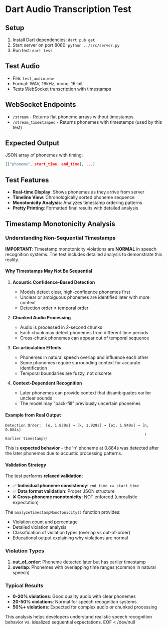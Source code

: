 # Dart Audio Transcription Test

## Setup
1. Install Dart dependencies: `dart pub get`
2. Start server on port 8080: `python ../src/server.py`
3. Run test: `dart test`

## Test Audio
- File: `test_audio.wav`
- Format: WAV, 16kHz, mono, 16-bit
- Tests WebSocket transcription with timestamps

## WebSocket Endpoints
- `/stream` - Returns flat phoneme arrays without timestamps
- `/stream_timestamped` - Returns phonemes with timestamps (used by this test)

## Expected Output
JSON array of phonemes with timing:
```json
[["phoneme", start_time, end_time], ...]
```

## Test Features
- **Real-time Display**: Shows phonemes as they arrive from server
- **Timeline View**: Chronologically sorted phoneme sequence
- **Monotonicity Analysis**: Analyzes timestamp ordering patterns
- **Pretty Printing**: Formatted final results with detailed analysis

## Timestamp Monotonicity Analysis

### Understanding Non-Sequential Timestamps

**IMPORTANT**: Timestamp monotonicity violations are **NORMAL** in speech recognition systems. The test includes detailed analysis to demonstrate this reality.

#### Why Timestamps May Not Be Sequential

1. **Acoustic Confidence-Based Detection**
   - Models detect clear, high-confidence phonemes first
   - Unclear or ambiguous phonemes are identified later with more context
   - Detection order ≠ temporal order

2. **Chunked Audio Processing**
   - Audio is processed in 2-second chunks
   - Each chunk may detect phonemes from different time periods
   - Cross-chunk phonemes can appear out of temporal sequence

3. **Co-articulation Effects**
   - Phonemes in natural speech overlap and influence each other
   - Some phonemes require surrounding context for accurate identification
   - Temporal boundaries are fuzzy, not discrete

4. **Context-Dependent Recognition**
   - Later phonemes can provide context that disambiguates earlier unclear sounds
   - The model may "back-fill" previously uncertain phonemes

#### Example from Real Output
```
Detection Order:  [o, 1.829s] → [k, 1.929s] → [eɪ, 1.949s] → [n, 0.884s]
                                                              ↑ Earlier timestamp\!
```

This is **expected behavior** - the 'n' phoneme at 0.884s was detected after the later phonemes due to acoustic processing patterns.

#### Validation Strategy

The test performs **relaxed validation**:
- ✅ **Individual phoneme consistency**: `end_time >= start_time`  
- ✅ **Data format validation**: Proper JSON structure
- ❌ **Cross-phoneme monotonicity**: NOT enforced (unrealistic expectation)

The `analyzeTimestampMonotonicity()` function provides:
- Violation count and percentage
- Detailed violation analysis
- Classification of violation types (overlap vs out-of-order)
- Educational output explaining why violations are normal

### Violation Types

1. **out_of_order**: Phoneme detected later but has earlier timestamp
2. **overlap**: Phonemes with overlapping time ranges (common in natural speech)

### Typical Results
- **0-20% violations**: Good quality audio with clear phonemes
- **20-50% violations**: Normal for speech recognition systems  
- **50%+ violations**: Expected for complex audio or chunked processing

This analysis helps developers understand realistic speech recognition behavior vs. idealized sequential expectations.
EOF < /dev/null
